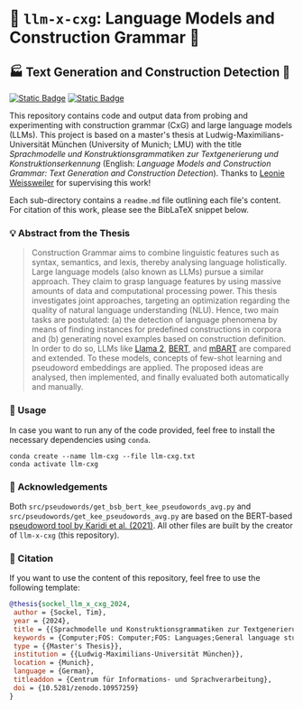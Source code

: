 # 🦙 `llm-x-cxg`: Language Models and Construction Grammar 📖
## 🏭 Text Generation and Construction Detection 👀

[![Static Badge](https://zenodo.org/badge/DOI/10.5281/zenodo.10957259.svg)](https://doi.org/10.5281/zenodo.10957259)
[![Static Badge](https://img.shields.io/badge/license-CC--4.0--BY-lightgrey.svg)](https://creativecommons.org/licenses/by/4.0/legalcode)

This repository contains code and output data from probing and experimenting with construction grammar (CxG) and large
language models (LLMs). This project is based on a master's thesis at Ludwig-Maximilians-Universität München 
(University of Munich; LMU) with the title _Sprachmodelle und Konstruktionsgrammatiken zur Textgenerierung und 
Konstruktionserkennung_ (English: _Language Models and Construction Grammar: Text Generation and Construction
Detection_). Thanks to [Leonie Weissweiler](https://github.com/LeonieWeissweiler/) for 
supervising this work!

Each sub-directory contains a `readme.md` file outlining each file's content. 
For citation of this work, please see the BibLaTeX snippet below.


### 💡 Abstract from the Thesis

> Construction Grammar aims to combine linguistic features such as syntax, semantics, and lexis, thereby analysing 
language holistically. Large language models (also known as LLMs) pursue a similar approach. They claim to grasp language 
features by using massive amounts of data and computational processing power. This thesis investigates joint approaches, 
targeting an optimization regarding the quality of natural language understanding (NLU). Hence, two main tasks are 
postulated: (a) the detection of language phenomena by means of finding instances for predefined constructions in 
corpora and (b) generating novel examples based on construction definition. In order to do so, LLMs like 
[Llama 2](https://huggingface.co/docs/transformers/model_doc/llama2), 
[BERT](https://huggingface.co/docs/transformers/model_doc/bert), 
and [mBART](https://huggingface.co/docs/transformers/model_doc/mbart) are compared and extended. To these models, 
concepts of few-shot learning and pseudoword embeddings are 
applied. The proposed ideas are analysed, then implemented, and finally evaluated both automatically and manually.


### 🤔 Usage

In case you want to run any of the code provided, feel free to install the necessary dependencies using `conda`.
```shell
conda create --name llm-cxg --file llm-cxg.txt
conda activate llm-cxg
```


### 🙏 Acknowledgements

Both `src/pseudowords/get_bsb_bert_kee_pseudowords_avg.py` and `src/pseudowords/get_kee_pseudowords_avg.py` are based 
on the BERT-based 
[pseudoword tool by Karidi et al. (2021)](https://github.com/tai314159/PWIBM-Putting-Words-in-Bert-s-Mouth). All
other files are built by the creator of `llm-x-cxg` (this repository).


### 📑 Citation

If you want to use the content of this repository, feel free to use the following template:

```bibtex
@thesis{sockel_llm_x_cxg_2024,
 author = {Sockel, Tim},
 year = {2024},
 title = {{Sprachmodelle und Konstruktionsgrammatiken zur Textgenerierung und Konstruktionserkennung}},
 keywords = {Computer;FOS: Computer;FOS: Languages;General language studies;information sciences;Linguistics;literature;Natural language processing},
 type = {{Master's Thesis}},
 institution = {{Ludwig-Maximilians-Universität München}},
 location = {Munich},
 language = {German},
 titleaddon = {Centrum für Informations- und Sprachverarbeitung},
 doi = {10.5281/zenodo.10957259}
}
```

